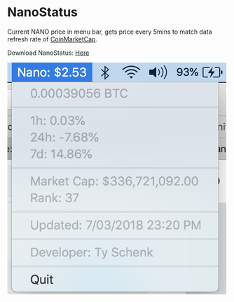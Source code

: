 # NanoStatus

Current NANO price in menu bar, gets price every 5mins to match data refresh rate of [CoinMarketCap](https://coinmarketcap.com).

Download NanoStatus: [Here](https://cdn.rawgit.com/schenkty/NanoStatus/2a88d2a9/NanoStatus.zip)

![screenshot](ss.png)
